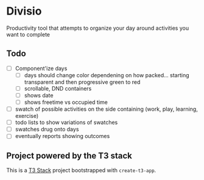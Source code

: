 # Divisio

 Productivity tool that attempts to organize your day around activities you want to complete

## Todo

- [ ] Component'ize days
  - [ ] days should change color dependening on how packed... starting transparent and then progressive green to red
  - [ ] scrollable, DND containers
  - [ ] shows date
  - [ ] shows freetime vs occupied time
- [ ] swatch of possible activities on the side containing (work, play, learning, exercise)
- [ ] todo lists to show variations of swatches
- [ ] swatches drug onto days
- [ ] eventually reports showing outcomes

## Project powered by the T3 stack

This is a [T3 Stack](https://create.t3.gg/) project bootstrapped with `create-t3-app`.
